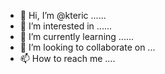 - 👋 Hi, I’m @kteric ......
- 👀 I’m interested in ......
- 🌱 I’m currently learning ......
- 💞️ I’m looking to collaborate on ...
- 📫 How to reach me ....

<!---
kteric/kteric is a ✨ special ✨ repository because its `README.md` (this file) appears on your GitHub profile.
You can click the Preview link to take a look at your changes.
--->
